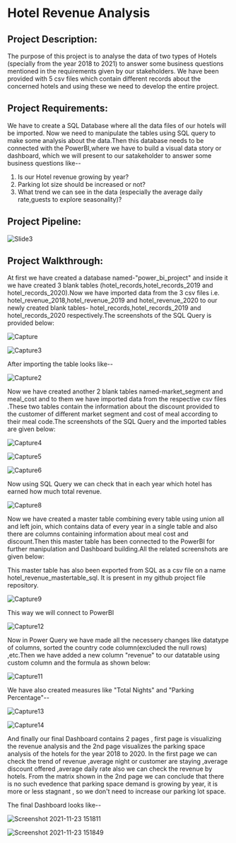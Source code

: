 
# Hotel Revenue Analysis



## Project Description:
The purpose of this project is to analyse the data of two types of Hotels (specially from the year 2018 to 2021) to answer some business questions mentioned in the requirements given by our stakeholders.
We have been provided with 5 csv files which contain different records about the concerned hotels and using these we need to develop the entire project.



## Project Requirements:
We have to create a SQL Database where all the data files of our hotels will be imported. Now we need to manipulate the tables using SQL query to make some analysis about the data.Then this database needs to be connected with the PowerBI,where we have to build a visual data story or dashboard, which we will present to our satakeholder to answer some business questions like--
  1. Is our Hotel revenue growing by year? 
  2. Parking lot size should be increased or not?
  3. What trend we can see in the data (especially the average daily rate,guests to explore seasonality)?


 
## Project Pipeline:

![Slide3](https://user-images.githubusercontent.com/80168505/143002123-1599eae5-6b35-4fad-9713-316864eeb936.JPG)

## Project Walkthrough:
At first we have created a database named-"power_bi_project" and inside it we have created 3 blank tables (hotel_records,hotel_records_2019 and hotel_records_2020).Now we have imported data from the 3 csv files i.e. hotel_revenue_2018,hotel_revenue_2019 and hotel_revenue_2020 to our newly created blank tables- hotel_records,hotel_records_2019 and hotel_records_2020 respectively.The screenshots of the SQL Query is provided below:

![Capture](https://user-images.githubusercontent.com/80168511/142901644-b01c394a-9c22-4562-ba6f-ff8e2d71eb07.PNG)

![Capture3](https://user-images.githubusercontent.com/80168511/142902129-25c76f10-e78b-4232-a64d-909af86010b4.PNG)

After importing the table looks like--

![Capture2](https://user-images.githubusercontent.com/80168511/142902269-cc4a2b9b-f231-4a64-960e-d05217889374.PNG)

Now we have created another 2 blank tables named-market_segment and meal_cost and to them we have imported data from the respective csv files .These two tables contain the information about the discount provided to the customer of different market segment and cost of meal according to their meal code.The screenshots of the SQL Query and the imported tables are given below:

![Capture4](https://user-images.githubusercontent.com/80168511/142902419-af1abf2d-a4b2-4e3b-ab2a-1785c0f51aaa.PNG)

![Capture5](https://user-images.githubusercontent.com/80168511/142902441-4415e68a-e6f6-4549-9896-5b6472add7fe.PNG)

![Capture6](https://user-images.githubusercontent.com/80168511/142902449-bd368f6e-8e21-4371-8d72-e07120609977.PNG)

Now using SQL Query we can check that in each year which hotel has earned how much total revenue.

![Capture8](https://user-images.githubusercontent.com/80168511/142902775-e0e4f929-52ed-4973-a064-13afaabcc165.PNG)

Now we have created a master table combining every table using union all and left join, which contains data of every year in a single table and also there are columns containing information about meal cost and discount.Then this master table has been connected to the PowerBI for further manipulation and Dashboard building.All the related screenshots are given below:

This master table has also been exported from SQL as a csv file on a name hotel_revenue_mastertable_sql. It is present in my github project file repository.

![Capture9](https://user-images.githubusercontent.com/80168511/142902873-82c3266b-2699-4a09-b841-362af3407ca3.PNG)

This way we will connect to PowerBI

![Capture12](https://user-images.githubusercontent.com/80168511/142903048-c7b1db09-0766-4b4e-8c24-841368c2954c.PNG)

Now in Power Query we have made all the necessery changes like datatype of columns, sorted the country code column(excluded the null rows) ,etc.Then we have added a new column "revenue" to our datatable using custom column and the formula as shown below:

![Capture11](https://user-images.githubusercontent.com/80168511/142903206-954efe09-cd97-47d1-b543-3bf34bfdc864.PNG)

We have also created measures like "Total Nights" and "Parking Percentage"--

![Capture13](https://user-images.githubusercontent.com/80168511/142903414-871c64d3-538a-448e-86c0-e021b024c28b.PNG)

![Capture14](https://user-images.githubusercontent.com/80168511/142903429-abf612b9-f458-444d-bf24-5f6752b3cd6d.PNG)

And finally our final Dashboard contains 2 pages , first page is visualizing the revenue analysis and the 2nd page visualizes the parking space analysis of the hotels for the year 2018 to 2020. In the first page we can check the trend of revenue ,average night or customer are staying ,average discount offered ,average daily rate also we can check the revenue by hotels. From the matrix shown in the 2nd page we can conclude that there is no such evedence that parking space demand is growing by year, it is more or less stagnant , so we don't need to increase our parking lot space.

The final Dashboard looks like--

![Screenshot 2021-11-23 151811](https://user-images.githubusercontent.com/80168505/143002687-c41f8c2b-9aa7-42fd-a7d5-40646d920772.png)

![Screenshot 2021-11-23 151849](https://user-images.githubusercontent.com/80168505/143002701-339c0993-b069-4a6e-9a9d-7f2372b4c6b5.png)

